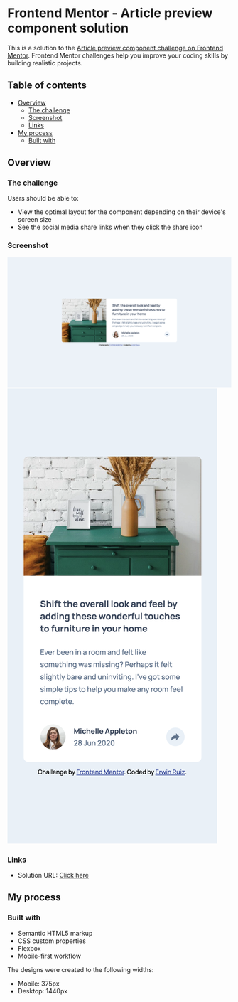 # Frontend Mentor - Article preview component solution

This is a solution to the [Article preview component challenge on Frontend Mentor](https://www.frontendmentor.io/challenges/article-preview-component-dYBN_pYFT). Frontend Mentor challenges help you improve your coding skills by building realistic projects.

## Table of contents

- [Overview](#overview)
  - [The challenge](#the-challenge)
  - [Screenshot](#screenshot)
  - [Links](#links)
- [My process](#my-process)
  - [Built with](#built-with)

## Overview

### The challenge

Users should be able to:

- View the optimal layout for the component depending on their device's screen size
- See the social media share links when they click the share icon

### Screenshot

![](./screenshots/desktop-design.png)
![](./screenshots/mobile-design.png)

### Links

- Solution URL: [Click here](https://erwinruiz.github.io/article-preview-component/)

## My process

### Built with

- Semantic HTML5 markup
- CSS custom properties
- Flexbox
- Mobile-first workflow

The designs were created to the following widths:

- Mobile: 375px
- Desktop: 1440px
